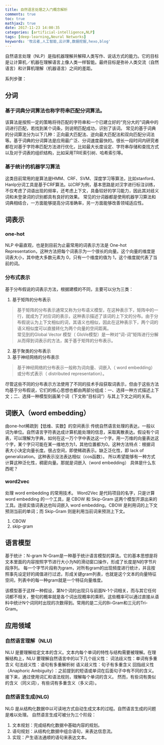 ```yaml
---
title: 自然语言处理之入门概念解析
comments: true
toc: true
mathjax2: true
date: 2017-11-23 14:00:35
categories: [artificial-intelligence,NLP]
tags: [deep-learning,Neural Networks]
keywords: '牧云者,人工智能,云计算,数据挖掘,hexo,blog'
---
```

自然语言处理（NLP）是指机器理解并解释人类写作、说话方式的能力。它的目标是让计算机／机器在理解语言上像人类一样智能。最终目标是弥补人类交流（自然语言）和计算机理解（机器语言）之间的差距。
 <!--more-->
系列步骤：
## 分词
### 基于词典分词算法也称字符串匹配分词算法。
该算法是按照一定的策略将待匹配的字符串和一个已建立好的“充分大的”词典中的词进行匹配，若找到某个词条，则说明匹配成功，识别了该词。
常见的基于词典的分词算法分为以下几种：正向最大匹配法、逆向最大匹配法和双向匹配分词法等。基于词典的分词算法是应用最广泛、分词速度最快的。很长一段时间内研究者都在对基于字符串匹配方法进行优化，比如最大长度设定、字符串存储和查找方式以及对于词表的组织结构，比如采用TRIE索引树、哈希索引等。

### 基于统计的机器学习算法
这类目前常用的是算法是HMM、CRF、SVM、深度学习等算法，比如stanford、Hanlp分词工具是基于CRF算法。以CRF为例，基本思路是对汉字进行标注训练，不仅考虑了词语出现的频率，还考虑上下文，具备较好的学习能力，因此其对歧义词和未登录词的识别都具有良好的效果。
常见的分词器都是使用机器学习算法和词典相结合，一方面能够提高分词准确率，另一方面能够改善领域适应性。

## 词表示
### one-hot
NLP 中最直观，也是到目前为止最常用的词表示方法是 One-hot Representation，这种方法把每个词表示为一个很长的向量。这个向量的维度是词表大小，其中绝大多数元素为 0，只有一个维度的值为 1，这个维度就代表了当前的词。

### 分布式表示
基于分布假说的词表示方法，根据建模的不同，主要可以分为三类：
1. 基于矩阵的分布表示
>基于矩阵的分布表示通常又称为分布语义模型，在这种表示下，矩阵中的一行，就成为了对应词的表示，这种表示描述了该词的上下文的分布。由于分布假说认为上下文相似的词，其语义也相似，因此在这种表示下，两个词的语义相似度可以直接转化为两个向量的空间距离。        
常见到的Global Vector 模型（ GloVe模型）是一种对“词-词”矩阵进行分解从而得到词表示的方法，属于基于矩阵的分布表示。

2. 基于聚类的分布表示
3. 基于神经网络的分布表示
>基于神经网络的分布表示一般称为词向量、词嵌入（ word embedding）或分布式表示（ distributed representation）。

尽管这些不同的分布表示方法使用了不同的技术手段获取词表示，但由于这些方法均基于分布假说，它们的核心思想也都由两部分组成：一、选择一种方式描述上下文；二、选择一种模型刻画某个词（下文称“目标词”）与其上下文之间的关系。

## 词嵌入（word embedding）
由one-hot稀疏到【低维、实数】的空间表示
传统自然语言处理的表达，一般以词为单位。自然语言字符表达成计算机能处理的信息，采取离散表达。假设有个词表，可以理解为字典，如何在这一万个字中表达这一个字。用一万维的向量表达这个字，某个字只可能在某一维地方为1，其他位置都为0。这种方法特点：根据词表大小决定向量长度。很占空间，即使稀疏表示。缺乏泛化性，即 lack of generalization。这种表示没法表达相似（cos函数）。
所以希望能够有一种方式计算这种泛化性，稠密向量。那就是词嵌入（word embedding）
具体是什么东西呢？

### word2vec
处理 word embedding 的常用技术。
Word2Vec 是代码项目的名字，只是计算 word embedding 的一个工具，是 CBOW 和 Skip-Gram 这两个模型开源出来的工具。连续实值词表达也叫词嵌入 word embedding。CBOW 是利用词的上下文预测当前的单词；而 Skip-Gram 则是利用当前词来预测上下文。
1. CBOW
2. skip-gram

## 语言模型
基于统计：N-gram
N-Gram是一种基于统计语言模型的算法。它的基本思想是将文本里面的内容按照字节进行大小为N的滑动窗口操作，形成了长度是N的字节片段序列。
每一个字节片段称为gram，对所有gram的出现频度进行统计，并且按照事先设定好的阈值进行过滤，形成关键gram列表，也就是这个文本的向量特征空间，列表中的每一种gram就是一个特征向量维度。

该模型基于这样一种假设，第N个词的出现只与前面N-1个词相关，而与其它任何词都不相关，整句的概率就是各个词出现概率的乘积。这些概率可以通过直接从语料中统计N个词同时出现的次数得到。常用的是二元的Bi-Gram和三元的Tri-Gram。


## 应用领域
### 自然语言理解（NLU)
NLU 是要理解给定文本的含义。文本内每个单词的特性与结构需要被理解。在理解结构上，NLU 要理解自然语言中的以下几个歧义性：
词法歧义性：单词有多重含义
句法歧义性：语句有多重解析树
语义歧义性：句子有多重含义
回指歧义性（Anaphoric Ambiguity）：之前提到的短语或单词在后面句子中有不同的含义。
接下来，通过使用词汇和语法规则，理解每个单词的含义。
然而，有些词有类似的含义（同义词），有些词有多重含义（多义词）。

### 自然语言生成(NLG)
NLG 是从结构化数据中以可读地方式自动生成文本的过程。自然语言生成的问题是难以处理。
自然语言生成可被分为三个阶段：
1. 文本规划：完成结构化数据中基础内容的规划。
2. 语句规划：从结构化数据中组合语句，来表达信息流。
3. 实现：产生语法通顺的语句来表达文本。
